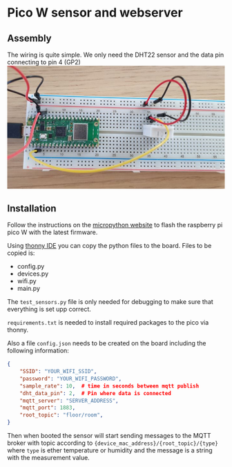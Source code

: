 # Pico W sensor and webserver

## Assembly
The wiring is quite simple. We only need the DHT22 sensor and the data pin connecting to pin 4 (GP2) 
![Pico W Wiring](../attachments/pico_sensor_wiring.jpg)
## Installation

Follow the instructions on the [micropython website](https://micropython.org/download/rp2-pico-w/) to flash the raspberry pi pico W with the latest firmware. 

Using [thonny IDE](https://thonny.org/) you can copy the python files to the board. Files to be copied is:  
- config.py
- devices.py
- wifi.py
- main.py

The `test_sensors.py` file is only needed for debugging to make sure that everything is set upp correct. 

`requirements.txt` is needed to install required packages to the pico via thonny. 

Also a file `config.json` needs to be created on the board including the following information: 
```json
{
    "SSID": "YOUR_WIFI_SSID",
    "password": "YOUR_WIFI_PASSWORD",
    "sample_rate": 10,  # time in seconds between mqtt publish
    "dht_data_pin": 2,  # Pin where data is connected
    "mqtt_server": "SERVER_ADDRESS",
    "mqtt_port": 1883,
    "root_topic": "floor/room",
}
```

Then when booted the sensor will start sending messages to the MQTT broker with topic according to `{device_mac_address}/{root_topic}/{type}` where `type` is ether temperature or humidity and the message is a string with the measurement value.
